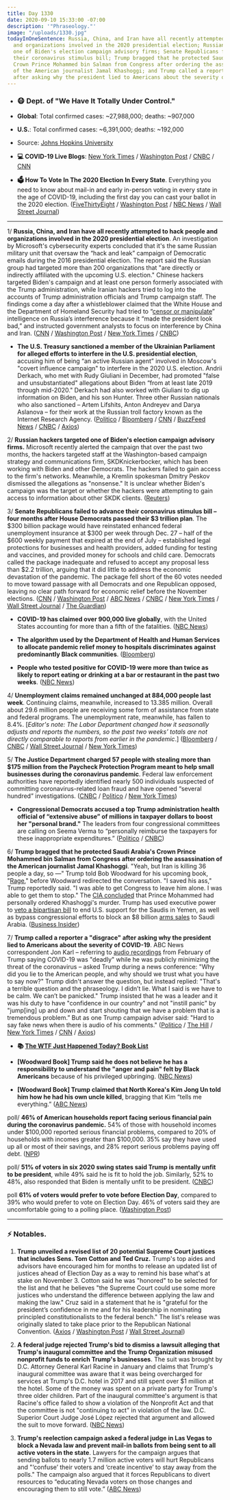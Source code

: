 ```yaml
---
title: Day 1330
date: 2020-09-10 15:33:00 -07:00
description: '"Phraseology."'
image: "/uploads/1330.jpg"
todayInOneSentence: Russia, China, and Iran have all recently attempted to hack people
  and organizations involved in the 2020 presidential election; Russian hackers targeted
  one of Biden's election campaign advisory firms; Senate Republicans failed to advance
  their coronavirus stimulus bill; Trump bragged that he protected Saudi Arabia's
  Crown Prince Mohammed bin Salman from Congress after ordering the assassination
  of the American journalist Jamal Khashoggi; and Trump called a reporter a "disgrace"
  after asking why the president lied to Americans about the severity of COVID-19.
---
```


* ### 😷 Dept. of "We Have It Totally Under Control."

* **Global**: Total confirmed cases: \~27,988,000; deaths: \~907,000

* **U.S.**: Total confirmed cases: \~6,391,000; deaths: \~192,000

* Source: [Johns Hopkins University](https://coronavirus.jhu.edu/map.html)

* **💻 COVID-19 Live Blogs**: [New York Times](https://www.nytimes.com/2020/09/10/world/covid-19-coronavirus.html) / [Washington Post](https://www.washingtonpost.com/nation/2020/09/10/coronavirus-covid-live-updates-us/) / [CNBC](https://www.cnbc.com/2020/09/10/coronavirus-live-updates.html) / [CNN](https://www.cnn.com/world/live-news/coronavirus-pandemic-09-10-20-intl/h_3fb0ec936be1e75e22c128fa0ba387f0)

* **🗳 How To Vote In The 2020 Election In Every State**. Everything you need to know about mail-in and early in-person voting in every state in the age of COVID-19, including the first day you can cast your ballot in the 2020 election. ([FiveThirtyEight](https://projects.fivethirtyeight.com/how-to-vote-2020/) / [Washington Post](https://www.washingtonpost.com/elections/2020/how-to-vote/) / [NBC News](https://www.nbcnews.com/specials/plan-your-vote-state-by-state-guide-voting-by-mail-early-in-person-voting-election/index.html?cid=bc_npd_nn_ms_np-1_200816) / [Wall Street Journal](https://www.wsj.com/articles/how-to-vote-by-mail-in-every-state-11597840923))

---

1/ **Russia, China, and Iran have all recently attempted to hack people and organizations involved in the 2020 presidential election**. An investigation by Microsoft's cybersecurity experts concluded that it's the same Russian military unit that oversaw the “hack and leak” campaign of Democratic emails during the 2016 presidential election. The report said the Russian group had targeted more than 200 organizations that "are directly or indirectly affiliated with the upcoming U.S. election." Chinese hackers targeted Biden's campaign and at least one person formerly associated with the Trump administration, while Iranian hackers tried to log into the accounts of Trump administration officials and Trump campaign staff. The findings come a day after a whistleblower claimed that the White House and the Department of Homeland Security had tried to “[censor or manipulate](https://whatthefuckjusthappenedtoday.com/2020/09/09/day-1329/#1-top-trump-appointees-at-the-depart)” intelligence on Russia’s interference because it “made the president look bad,” and instructed government analysts to focus on interference by China and Iran. ([CNN](https://www.cnn.com/2020/09/10/politics/microsoft-election-hacking-report/index.html) / [Washington Post](https://www.washingtonpost.com/national-security/russian-hackers-who-disrupted-2016-election-targeting-political-parties-again-microsoft-says/2020/09/10/301dd5fe-f36c-11ea-bc45-e5d48ab44b9f_story.html) / [New York Times](https://www.nytimes.com/2020/09/10/us/politics/microsoft-election-hacking.html) / [CNBC](https://www.cnbc.com/2020/09/10/russia-china-and-iran-launched-cyberattacks-on-presidential-campaigns-microsoft-says.html))

* **The U.S. Treasury sanctioned a member of the Ukrainian Parliament for alleged efforts to interfere in the U.S. presidential election**, accusing him of being “an active Russian agent” involved in Moscow's "covert influence campaign" to interfere in the 2020 U.S. election. Andrii Derkach, who met with Rudy Giuliani in December, had promoted "false and unsubstantiated" allegations about Biden “from at least late 2019 through mid-2020." Derkach had also worked with Giuliani to dig up information on Biden, and his son Hunter. Three other Russian nationals who also sanctioned – Artem Lifshits, Anton Andreyev and Darya Aslanova – for their work at the Russian troll factory known as the Internet Research Agency. ([Politico](https://www.politico.com/news/2020/09/10/treasury-designates-anti-biden-ukrainian-lawmaker-for-sanctions-for-election-interference-411750) / [Bloomberg](https://www.bloomberg.com/news/articles/2020-09-10/u-s-sanctions-a-russia-linked-ukrainian-for-election-meddling?sref=MIBMEEoj) / [CNN](https://www.cnn.com/2020/09/10/politics/treasury-sanctions-derkach-ukraine-election-interference/index.html) / [BuzzFeed News](https://www.buzzfeednews.com/article/christopherm51/andriy-derkach-sanctioned-ukrainian) / [CNBC](https://www.cnbc.com/2020/09/10/us-sanctions-giuliani-ally-for-involvement-in-election-meddling.html) / [Axios](https://www.axios.com/andrii-derkach-election-interference-biden-d8df0ee9-5911-42d3-a481-e955ad3bf8e8.html))

2/ **Russian hackers targeted one of Biden's election campaign advisory firms.** Microsoft recently alerted the campaign that over the past two months, the hackers targeted staff at the Washington-based campaign strategy and communications firm, SKDKnickerbocker, which has been working with Biden and other Democrats. The hackers failed to gain access to the firm's networks. Meanwhile, a Kremlin spokesman Dmitry Peskov dismissed the allegations as "nonsense." It is unclear whether Biden's campaign was the target or whether the hackers were attempting to gain access to information about other SKDK clients. ([Reuters](https://www.reuters.com/article/us-usa-election-cyber-biden-exclusive-idUSKBN2610I4))

3/ **Senate Republicans failed to advance their coronavirus stimulus bill – four months after House Democrats passed their $3 trillion plan**. The $300 billion package would have reinstated enhanced federal unemployment insurance at $300 per week through Dec. 27 – half of the $600 weekly payment that expired at the end of July – established legal protections for businesses and health providers, added funding for testing and vaccines, and provided money for schools and child care. Democrats called the package inadequate and refused to accept any proposal less than $2.2 trillion, arguing that it did little to address the economic devastation of the pandemic. The package fell short of the 60 votes needed to move toward passage with all Democrats and one Republican opposed, leaving no clear path forward for economic relief before the November elections. ([CNN](https://www.cnn.com/2020/09/10/politics/stimulus-package-vote-republican-senators/index.html) / [Washington Post](https://www.washingtonpost.com/us-policy/2020/09/10/senate-coronavirus-economic-relief-bill/) / [ABC News](https://abcnews.go.com/Politics/senate-voting-gop-covid-19-relief-proposal/story?id=72926403) / [CNBC](https://www.cnbc.com/2020/09/10/coronavirus-stimulus-update-senate-relief-bill-fails.html) / [New York Times](https://www.nytimes.com/2020/09/10/world/covid-19-coronavirus.html#link-3c53e6c9) / [Wall Street Journal](https://www.wsj.com/articles/skinny-bill-brings-gop-unity-but-doesnt-resolve-splits-on-covid-19-aid-11599741315?mod=politics_lead_pos1) / [The Guardian](https://www.theguardian.com/us-news/live/2020/sep/10/donald-trump-bob-woodward-coronavirus-covid-19-joe-biden-live-updates))

* **COVID-19 has claimed over 900,000 live globally**, with the United States accounting for more than a fifth of the fatalities. ([NBC News](https://www.nbcnews.com/news/us-news/covid-19-has-claimed-900-000-lives-worldwide-fifth-them-n1239785))

* **The algorithm used by the Department of Health and Human Services to allocate pandemic relief money to hospitals discriminates against predominantly Black communities**. ([Bloomberg](https://www.bloomberg.com/news/articles/2020-09-10/trump-unable-to-escape-virus-fallout-as-his-own-words-haunt-him?sref=MIBMEEoj))

* **People who tested positive for COVID-19 were more than twice as likely to report eating or drinking at a bar or restaurant in the past two weeks**. ([NBC News](https://www.nbcnews.com/health/health-news/states-lift-restaurant-restrictions-cdc-report-links-dining-out-increased-n1239771))

4/ **Unemployment claims remained unchanged at 884,000 people last week**. Continuing claims, meanwhile, increased to 13.385 million. Overall about 29.6 million people are receiving some form of assistance from state and federal programs. The unemployment rate, meanwhile, has fallen to 8.4%. \[*Editor's note: The Labor Department changed how it seasonally adjusts and reports the numbers, so the past two weeks’ totals are not directly comparable to reports from earlier in the pandemic*.\] ([Bloomberg](https://www.bloomberg.com/news/articles/2020-09-10/u-s-jobless-claims-failed-to-decline-as-expected-last-week?sref=MIBMEEoj) / [CNBC](https://www.cnbc.com/2020/09/10/us-weekly-jobless-claims-total-884000-vs-850000-expected.html) / [Wall Street Journal](https://www.wsj.com/articles/weekly-jobless-claims-coronavirus-09-10-2020-11599685724) / [New York Times](https://www.nytimes.com/live/2020/09/10/business/stock-market-today-coronavirus#new-claims-for-state-unemployment-benefits-remained-high-last-week))

5/ **The Justice Department charged 57 people with stealing more than $175 million from the Paycheck Protection Program meant to help small businesses during the coronavirus pandemic**. Federal law enforcement authorities have reportedly identified nearly 500 individuals suspected of committing coronavirus-related loan fraud and have opened “several hundred” investigations. ([CNBC](https://www.cnbc.com/2020/09/10/us-has-charged-57-people-in-ppp-fraud-cases-justice-department-says.html) / [Politico](https://www.politico.com/news/2020/09/10/doj-small-business-loan-fraud-411811) / [New York Times](https://www.nytimes.com/2020/09/10/us/politics/ppp-fraud-coronavirus.html))

* **Congressional Democrats accused a top Trump administration health official of “extensive abuse” of millions in taxpayer dollars to boost her "personal brand."** The leaders from four congressional committees are calling on Seema Verma to “personally reimburse the taxpayers for these inappropriate expenditures.” ([Politico](https://www.politico.com/news/2020/09/10/seema-verma-medicaid-expenses-411539) / [CNBC](https://www.cnbc.com/2020/09/10/cms-chief-seema-verma-spent-millions-in-taxpayer-funds-to-boost-personal-brand-democrats-say.html))

6/ **Trump bragged that he protected Saudi Arabia's Crown Prince Mohammed bin Salman from Congress after ordering the assassination of the American journalist Jamal Khashoggi**. "Yeah, but Iran is killing 36 people a day, so —" Trump told Bob Woodward for his upcoming book, "[Rage](https://amzn.to/2Rgwgjn)," before Woodward redirected the conversation. "I saved his ass," Trump reportedly said. "I was able to get Congress to leave him alone. I was able to get them to stop." The [CIA concluded](https://whatthefuckjusthappenedtoday.com/2018/12/03/day-683/#5-the-cia-has-%E2%80%9Cmedium-to-high-confid) that Prince Mohammed had personally ordered Khashoggi's murder. Trump has used executive power to [veto a bipartisan bill](https://whatthefuckjusthappenedtoday.com/2019/04/17/day-818/#2-trump-vetoed-a-bipartisan-resoluti) to end U.S. support for the Saudis in Yemen, as well as bypass congressional efforts to block an $8 billion [arms sales](https://whatthefuckjusthappenedtoday.com/2019/07/24/day-916/) to Saudi Arabia. ([Business Insider](https://www.businessinsider.com/trump-woodward-i-saved-his-ass-mbs-khashoggi-rage-2020-9?op=1&scrolla=5eb6d68b7fedc32c19ef33b4))

7/ **Trump called a reporter a "disgrace" after asking why the president lied to Americans about the severity of COVID-19**. ABC News correspondent Jon Karl – referring to [audio recordings](https://whatthefuckjusthappenedtoday.com/2020/09/09/day-1329/#2-trump-privately-admitted-weeks-bef) from February of Trump saying COVID-19 was "deadly" while he was publicly minimizing the threat of the coronavirus – asked Trump during a news conference: "Why did you lie to the American people, and why should we trust what you have to say now?" Trump didn't answer the question, but instead replied: "That's a terrible question and the phraseology. I didn’t lie. What I said is we have to be calm. We can’t be panicked." Trump insisted that he was a leader and it was his duty to have "confidence in our country" and not "instill panic" by "jump\[ing\] up and down and start shouting that we have a problem that is a tremendous problem.” But as one Trump campaign adviser said: "Hard to say fake news when there is audio of his comments." ([Politico](https://www.politico.com/news/2020/09/10/trump-counterattack-against-bob-woodward-411625) / [The Hill](https://thehill.com/homenews/administration/515915-trump-calls-question-about-why-he-lied-about-covid-19-a-disgrace) / [New York Times](https://www.nytimes.com/live/2020/09/10/us/trump-vs-biden#trump-who-often-stokes-fear-said-he-played-down-the-virus-so-as-not-to-scare-everybody) / [CNN](https://www.cnn.com/2020/09/09/politics/trump-woodward-fallout-coronavirus/index.html) / [Axios](https://www.axios.com/mark-meadows-woodward-white-house-access-1f261ce6-605f-41c0-a571-cef034c3fd29.html))

* **📚 [The WTF Just Happened Today? Book List](https://www.amazon.com/shop/matt_kiser?listId=MX8CHE4TE8JY)**

* **\[Woodward Book\] Trump said he does not believe he has a responsibility to understand the "anger and pain" felt by Black Americans** because of his privileged upbringing. ([NBC News](https://www.nbcnews.com/politics/donald-trump/trump-said-he-feels-no-responsibility-understand-anger-black-americans-n1239676))

* **\[Woodward Book\] Trump claimed that North Korea's Kim Jong Un told him how he had his own uncle killed**, bragging that Kim “tells me everything.” ([ABC News](https://abcnews.go.com/Politics/wireStory/book-kim-jong-told-trump-killing-uncle-72918567))

poll/ **46% of American households report facing serious financial pain during the coronavirus pandemic.** 54% of those with household incomes under $100,000 reported serious financial problems, compared to 20% of households with incomes greater than $100,000. 35% say they have used up all or most of their savings, and 28% report serious problems paying off debt. ([NPR](https://www.npr.org/sections/health-shots/2020/09/10/910724801/yukis-narrative-rich-overview-of-poll-data-on-pandemics-damage))

poll/ **51% of voters in six 2020 swing states said Trump is mentally unfit to be president**, while 49% said he is fit to hold the job. Similarly, 52% to 48%, also responded that Biden is mentally unfit to be president. ([CNBC](https://www.cnbc.com/2020/09/10/2020-election-news-voters-see-trump-biden-as-mentally-unfit-to-be-president.html))

poll **61% of voters would prefer to vote before Election Day**, compared to 39% who would prefer to vote on Election Day. 46% of voters said they are uncomfortable going to a polling place. ([Washington Post](https://www.washingtonpost.com/politics/poll-americans-plan-early-vote/2020/09/10/4f782536-f037-11ea-bc45-e5d48ab44b9f_story.html))

---

### ⚡️ Notables.

1. **Trump unveiled a revised list of 20 potential Supreme Court justices that includes Sens. Tom Cotton and Ted Cruz.** Trump's top aides and advisors have encouraged him for months to release an updated list of justices ahead of Election Day as a way to remind his base what's at stake on November 3. Cotton said he was "honored" to be selected for the list and that he believes "the Supreme Court could use some more justices who understand the difference between applying the law and making the law." Cruz said in a statement that he is "grateful for the president’s confidence in me and for his leadership in nominating principled constitutionalists to the federal bench." The list's release was originally slated to take place prior to the Republican National Convention. ([Axios](https://www.axios.com/trump-supreme-court-list-90b32844-534d-43e2-9b3a-7cdf8ee65e37.html) / [Washington Post](https://www.washingtonpost.com/politics/2020/09/10/daily-202-unlike-2016-trumps-supreme-court-shortlist-could-galvanize-left-more-than-right/) / [Wall Street Journal](https://www.wsj.com/articles/trump-releases-list-of-potential-supreme-court-nominees-11599682752))

2. **A federal judge rejected Trump's bid to dismiss a lawsuit alleging that Trump's inaugural committee and the Trump Organization misused nonprofit funds to enrich Trump's businesses**. The suit was brought by D.C. Attorney General Karl Racine in January and claims that Trump's inaugural committee was aware that it was being overcharged for services at Trump's D.C. hotel in 2017 and still spent over $1 million at the hotel. Some of the money was spent on a private party for Trump's three older children. Part of the inaugural committee's argument is that Racine's office failed to show a violation of the Nonprofit Act and that the committee is not "continuing to act" in violation of the law. D.C. Superior Court Judge José López rejected that argument and allowed the suit to move forward. ([NBC News](https://www.nbcnews.com/politics/donald-trump/lawsuit-against-trump-inaugural-committee-can-continue-judge-rules-n1239703))

3. **Trump's reelection campaign asked a federal judge in Las Vegas to block a Nevada law and prevent mail-in ballots from being sent to all active voters in the state**. Lawyers for the campaign argues that sending ballots to nearly 1.7 million active voters will hurt Republicans and "‘confuse’ their voters and ‘create incentive’ to stay away from the polls." The campaign also argued that it forces Republicans to divert resources to “educating Nevada voters on those changes and encouraging them to still vote.” ([ABC News](https://abcnews.go.com/Health/wireStory/trump-campaign-asks-us-judge-kill-nevada-vote-72929328))